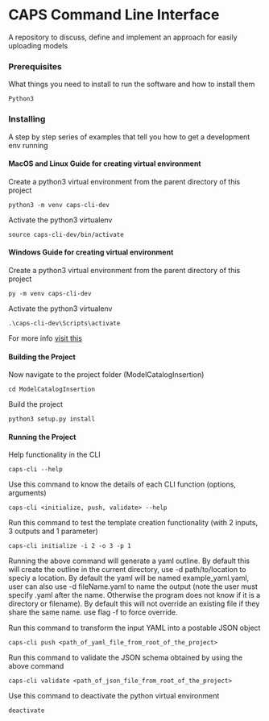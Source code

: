 # CAPS Command Line Interface
A repository to discuss, define and implement an approach for easily uploading models


### Prerequisites

What things you need to install to run the software and how to install them

```
Python3
```

### Installing

A step by step series of examples that tell you how to get a development env running

#### MacOS and Linux Guide for creating virtual environment
Create a python3 virtual environment from the parent directory of this project
```
python3 -m venv caps-cli-dev
```

Activate the python3 virtualenv
```
source caps-cli-dev/bin/activate
```

#### Windows Guide for creating virtual environment
Create a python3 virtual environment from the parent directory of this project
```
py -m venv caps-cli-dev
```

Activate the python3 virtualenv
```
.\caps-cli-dev\Scripts\activate
```

For more info [visit this](https://packaging.python.org/guides/installing-using-pip-and-virtual-environments/)

#### Building the Project
Now navigate to the project folder (ModelCatalogInsertion)
```
cd ModelCatalogInsertion
```


Build the project
```
python3 setup.py install
```

#### Running the Project
Help functionality in the CLI
```
caps-cli --help
```

Use this command to know the details of each CLI function (options, arguments)
```
caps-cli <initialize, push, validate> --help
```

Run this command to test the template creation functionality (with 2 inputs, 3 outputs and 1 parameter)
```
caps-cli initialize -i 2 -o 3 -p 1
```
Running the above command will generate a yaml outline. By default this will create the outline in the current directory, use -d path/to/location to speciy a location. By default the yaml will be named example_yaml.yaml, user can also use -d fileName.yaml to name the output (note the user must specify .yaml after the name. Otherwise the program does not know if it is a directory or filename). By default this will not override an existing file if they share the same name. use flag -f to force override.

Run this command to transform the input YAML into a postable JSON object
```
caps-cli push <path_of_yaml_file_from_root_of_the_project>
```

Run this command to validate the JSON schema obtained by using the above command
```
caps-cli validate <path_of_json_file_from_root_of_the_project>
```

Use this command to deactivate the python virtual environment
```
deactivate
```
